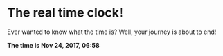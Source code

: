 # The real time clock!

Ever wanted to know what the time is? Well, your journey is about to end!

**The time is Nov 24, 2017, 06:58**